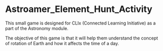 # Astroamer_Element_Hunt_Activity

This small game is designed for CLIx (Connected Learning Initiative) as a part of the Astronomy module.

The objective of this game is that it will help them understand the concept of rotation of Earth and how it affects the time of a day.





